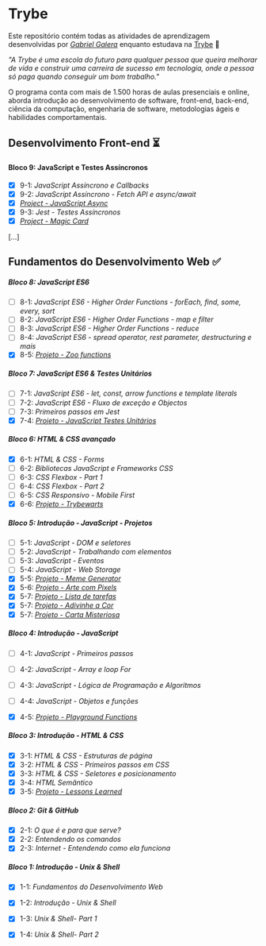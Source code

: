 # Trybe

Este repositório contém todas as atividades de aprendizagem desenvolvidas por _[Gabriel Galera](https://www.linkedin.com/in/gabriel-galera-a34b201b1/)_ enquanto estudava na [Trybe](https://www.betrybe.com/) :rocket:

_"A Trybe é uma escola do futuro para qualquer pessoa que queira melhorar de vida e construir uma carreira de sucesso em tecnologia, onde a pessoa só paga quando conseguir um bom trabalho."_

O programa conta com mais de 1.500 horas de aulas presenciais e online, aborda introdução ao desenvolvimento de software, front-end, back-end, ciência da computação, engenharia de software, metodologias ágeis e habilidades comportamentais.

## Desenvolvimento Front-end :hourglass_flowing_sand:

#### Bloco 9: JavaScript e Testes Assíncronos

- [x] 9-1: _JavaScript Assíncrono e Callbacks_
- [x] 9-2: _JavaScript Assíncrono - Fetch API e async/await_
- [x] _[Project - JavaScript Async](https://github.com/gabGalera/Trybe-exercicios/tree/main/Front-end/Bloco_09_JavaScript_e_Testes_Ass%C3%ADncronos/Dia_02)_
- [x] 9-3: _Jest - Testes Assíncronos_
- [x] _[Project - Magic Card](https://github.com/gabGalera/Trybe-exercicios/tree/main/Front-end/Bloco_09_JavaScript_e_Testes_Ass%C3%ADncronos/Dia_03/sd-t25-b-exercise-magic-card)_

[...]

## Fundamentos do Desenvolvimento Web :white_check_mark:

##### Bloco 8: JavaScript ES6

- [ ] 8-1: _JavaScript ES6 - Higher Order Functions - forEach, find, some, every, sort_
- [ ] 8-2: _JavaScript ES6 - Higher Order Functions - map e filter_
- [ ] 8-3: _JavaScript ES6 - Higher Order Functions - reduce_
- [ ] 8-4: _JavaScript ES6 - spread operator, rest parameter, destructuring e mais_
- [x] 8-5: _[Projeto - Zoo functions](https://github.com/gabGalera/Trybe-exercicios/tree/main/Fundamentos/Projects/sd-025-b-project-zoo-functions)_

##### Bloco 7: JavaScript ES6 & Testes Unitários

- [ ] 7-1: _JavaScript ES6 - let, const, arrow functions e template literals_
- [ ] 7-2: _JavaScript ES6 - Fluxo de exceção e Objectos_
- [ ] 7-3: _Primeiros passos em Jest_
- [x] 7-4: _[Projeto - JavaScript Testes Unitários](https://github.com/gabGalera/Trybe-exercicios/tree/main/Fundamentos/Projects/sd-025-b-project-js-unit-tests)_

##### Bloco 6: HTML & CSS avançado

- [x] 6-1: _HTML & CSS - Forms_
- [ ] 6-2: _Bibliotecas JavaScript e Frameworks CSS_
- [ ] 6-3: _CSS Flexbox - Part 1_
- [ ] 6-4: _CSS Flexbox - Part 2_
- [ ] 6-5: _CSS Responsivo - Mobile First_
- [x] 6-6: _[Projeto - Trybewarts](https://github.com/gabGalera/Trybe-exercicios/tree/main/Fundamentos/Projects/sd-025-b-project-trybewarts)_

##### Bloco 5: Introdução - JavaScript - Projetos

- [ ] 5-1: _JavaScript - DOM e seletores_
- [ ] 5-2: _JavaScript - Trabalhando com elementos_
- [ ] 5-3: _JavaScript - Eventos_
- [ ] 5-4: _JavaScript - Web Storage_
- [x] 5-5: _[Projeto - Meme Generator](https://github.com/gabGalera/Trybe-exercicios/tree/main/Fundamentos/Projects/sd-025-b-project-meme-generator)_
- [x] 5-6: _[Projeto - Arte com Pixels](https://github.com/gabGalera/Trybe-exercicios/tree/main/Fundamentos/Projects/sd-025-b-project-pixels-art)_
- [x] 5-7: _[Projeto - Lista de tarefas](https://github.com/gabGalera/Trybe-exercicios/tree/main/Fundamentos/Projects/sd-025-b-project-todo-list)_
- [x] 5-7: _[Projeto - Adivinhe a Cor](https://github.com/gabGalera/Trybe-exercicios/tree/main/Fundamentos/Projects/sd-025-b-project-color-guess)_
- [x] 5-7: _[Projeto - Carta Misteriosa](https://github.com/gabGalera/Trybe-exercicios/tree/main/Fundamentos/Projects/sd-025-b-project-carta-misteriosa)_

##### Bloco 4: Introdução - JavaScript

- [ ] 4-1: _JavaScript - Primeiros passos_
- [ ] 4-2: _JavaScript - Array e loop For_
- [ ] 4-3: _JavaScript - Lógica de Programação e Algoritmos_
- [ ] 4-4: _JavaScript - Objetos e funções_
- [x] 4-5: _[Projeto - Playground Functions](https://github.com/gabGalera/Trybe-exercicios/tree/main/Fundamentos/Projects/sd-025-b-project-playground-functions)_


##### Bloco 3: Introdução - HTML & CSS

- [X] 3-1: _HTML & CSS - Estruturas de página_
- [x] 3-2: _HTML & CSS - Primeiros passos em CSS_
- [x] 3-3: _HTML & CSS - Seletores e posicionamento_
- [x] 3-4: _HTML Semântico_
- [x] 3-5: _[Projeto - Lessons Learned](https://github.com/gabGalera/Trybe-exercicios/tree/main/Fundamentos/Projects/sd-025-b-project-lessons-learned)_

##### Bloco 2: Git & GitHub

- [x] 2-1: _O que é e para que serve?_
- [x] 2-2: _Entendendo os comandos_
- [x] 2-3: _Internet - Entendendo como ela funciona_

##### Bloco 1: Introdução - Unix & Shell

- [x] 1-1: _Fundamentos do Desenvolvimento Web_
- [x] 1-2: _Introdução - Unix & Shell_
- [x] 1-3: _Unix & Shell- Part 1_
- [x] 1-4: _Unix & Shell- Part 2_

